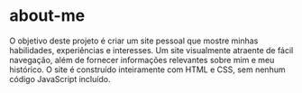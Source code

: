 # about-me
O objetivo deste projeto é criar um site pessoal que mostre minhas habilidades, experiências e interesses. Um site visualmente atraente de fácil navegação, além de fornecer informações relevantes sobre mim e meu histórico. O site é construído inteiramente com HTML e CSS, sem nenhum código JavaScript incluído.
